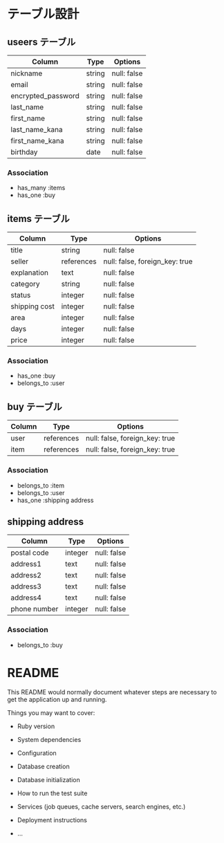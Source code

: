 # テーブル設計



## useers テーブル

| Column             | Type   | Options     |
| ------------------ | ------ | ----------- |
| nickname           | string | null: false |
| email              | string | null: false |
| encrypted_password | string | null: false |
| last_name          | string | null: false |
| first_name         | string | null: false |
| last_name_kana     | string | null: false |
| first_name_kana    | string | null: false |
| birthday           | date   | null: false |

### Association

- has_many :items
- has_one  :buy



## items テーブル

| Column        | Type          | Options                        |
| ------------- | ------------- | ------------------------------ |
| title         | string        | null: false                    |
| seller        | references    | null: false, foreign_key: true |
| explanation   | text          | null: false                    |
| category      | string        | null: false                    |
| status        | integer       | null: false                    |
| shipping cost | integer       | null: false                    |
| area          | integer       | null: false                    |
| days          | integer       | null: false                    |
| price         | integer       | null: false                    |

### Association

- has_one    :buy
- belongs_to :user



## buy テーブル

| Column | Type       | Options                        |
| ------ | ---------- | ------------------------------ |
| user   | references | null: false, foreign_key: true |
| item   | references | null: false, foreign_key: true |

### Association

- belongs_to :item
- belongs_to :user
- has_one    :shipping address



## shipping address

| Column          | Type    | Options     |
| --------------- | ------- | ----------- |
| postal code     | integer | null: false |
| address1        | text    | null: false |
| address2        | text    | null: false |
| address3        | text    | null: false |
| address4        | text    | null: false |
| phone number    | integer | null: false |

### Association

- belongs_to :buy



# README

This README would normally document whatever steps are necessary to get the
application up and running.

Things you may want to cover:

* Ruby version

* System dependencies

* Configuration

* Database creation

* Database initialization

* How to run the test suite

* Services (job queues, cache servers, search engines, etc.)

* Deployment instructions

* ...
